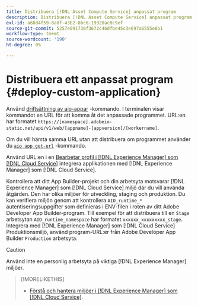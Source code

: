 ```yaml
---
title: Distribuera [!DNL Asset Compute Service] anpassat program
description: Distribuera [!DNL Asset Compute Service] anpassat program.
exl-id: a68d4f59-8a8f-43b2-8bc6-19320ac8c9ef
source-git-commit: 5257e091730f3672c46dfbe45c3e697a6555e6b1
workflow-type: tm+mt
source-wordcount: '190'
ht-degree: 0%

---
```


# Distribuera ett anpassat program {#deploy-custom-application}

Använd [driftsättning av aio-appar](https://github.com/adobe/aio-cli#aio-appdeploy) -kommando. I terminalen visar kommandot en URL för att komma åt det anpassade programmet. URL:en har formatet `https://[namespace].adobeio-static.net/api/v1/web/[appname]-[appversion]/[workername]`.

Om du vill hämta samma URL utan att distribuera om programmet använder du [`aio app get-url`](https://github.com/adobe/aio-cli#aio-app-get-url-action) -kommando.

Använd URL:en i en [Bearbetar profil i [!DNL Experience Manager] som [!DNL Cloud Service]](https://experienceleague.adobe.com/docs/experience-manager-cloud-service/assets/manage/asset-microservices-configure-and-use.html) integrera applikationen med [!DNL Experience Manager] som [!DNL Cloud Service].

Kontrollera att ditt App Builder-projekt och din arbetsyta motsvarar [!DNL Experience Manager] som [!DNL Cloud Service] miljö där du vill använda åtgärden. Den har olika miljöer för utveckling, staging och produktion. Du kan verifiera miljön genom att kontrollera `AIO_runtime_*` autentiseringsuppgifter som definieras i ENV-filen i roten av ditt Adobe Developer App Builder-program. Till exempel för att distribuera till en `Stage` arbetsytan `AIO_runtime_namespace` har formatet `xxxxxx_xxxxxxxxx_stage`. Integrera med [!DNL Experience Manager] som [!DNL Cloud Service] Produktionsmiljö, använd program-URL:er från Adobe Developer App Builder `Production` arbetsyta.

>[!CAUTION]
>
>Använd inte en personlig arbetsyta på viktiga [!DNL Experience Manager] miljöer.

>[!MORELIKETHIS]
>
>* [Förstå och hantera miljöer i [!DNL Experience Manager] som [!DNL Cloud Service]](https://experienceleague.adobe.com/docs/experience-manager-cloud-service/implementing/using-cloud-manager/manage-environments.html).
